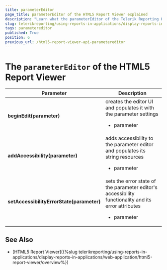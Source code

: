 ```yaml
---
title: parameterEditor
page_title: parameterEditor of the HTML5 Report Viewer explained
description: "Learn what the parameterEditor of the Telerik Reporting HTML5 Report Viewer does and how to use it."
slug: telerikreporting/using-reports-in-applications/display-reports-in-applications/web-application/html5-report-viewer/api-reference/parametereditor
tags: parametereditor
published: True
position: 6
previous_url: /html5-report-viewer-api-parametereditor
---
```


<style>
table th:first-of-type {
	width: 25%;
}
table th:nth-of-type(2) {
	width: 75%;
}
</style>

# The `parameterEditor` of the HTML5 Report Viewer

| Parameter | Description |
| ------ | ------ |
| __beginEdit(parameter)__ |creates the editor UI and populates it with the parameter settings<ul><li>parameter</li></ul>|
| __addAccessibility(parameter)__ |adds accessibility to the parameter editor and populates its string resources<ul><li>parameter</li></ul>|
| __setAccessibilityErrorState(parameter)__ |sets the error state of the parameter editor's accessibility functionality and its error attributes<ul><li>parameter</li></ul>|

## See Also

* [HTML5 Report Viewer]({%slug telerikreporting/using-reports-in-applications/display-reports-in-applications/web-application/html5-report-viewer/overview%})
